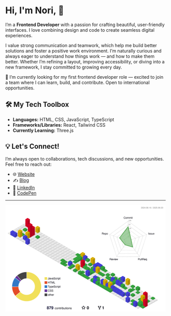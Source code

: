 # Hi, I'm Nori, 👋

I’m a **Frontend Developer** with a passion for crafting beautiful, user-friendly interfaces. I love combining design and code to create seamless digital experiences.

I value strong communication and teamwork, which help me build better solutions and foster a positive work environment. I’m naturally curious and always eager to understand how things work — and how to make them better. Whether I’m refining a layout, improving accessibility, or diving into a new framework, I stay committed to growing every day.

🚀 I’m currently looking for my first frontend developer role — excited to join a team where I can learn, build, and contribute. Open to international opportunities.



## 🛠 My Tech Toolbox  
- **Languages:** HTML, CSS, JavaScript, TypeScript
- **Frameworks/Libraries:** React, Tailwind CSS 
- **Currently Learning:** Three.js

## 💡 Let's Connect!  
I’m always open to collaborations, tech discussions, and new opportunities. Feel free to reach out:  

- 🌐 [Website](https://sophienora.codes)  
- ✍️ [Blog](https://noracodes.hashnode.dev)  
- 💼 [LinkedIn](https://www.linkedin.com/feed/)  
- 🎨 [CodePen](https://codepen.io/zofienora)

---


![](./profile-3d-contrib/profile-gitblock.svg)

